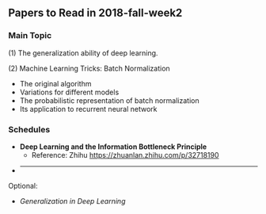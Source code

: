 ## Papers to Read in 2018-fall-week2

### Main Topic

(1) The generalization ability of deep learning.

(2) Machine Learning Tricks: Batch Normalization

- The original algorithm
- Variations for different models
- The probabilistic representation of batch normalization
- Its application to recurrent neural network

### Schedules


- **Deep Learning and the Information Bottleneck Principle**
	- Reference: Zhihu https://zhuanlan.zhihu.com/p/32718190
- ****


Optional:

- *Generalization in Deep Learning*